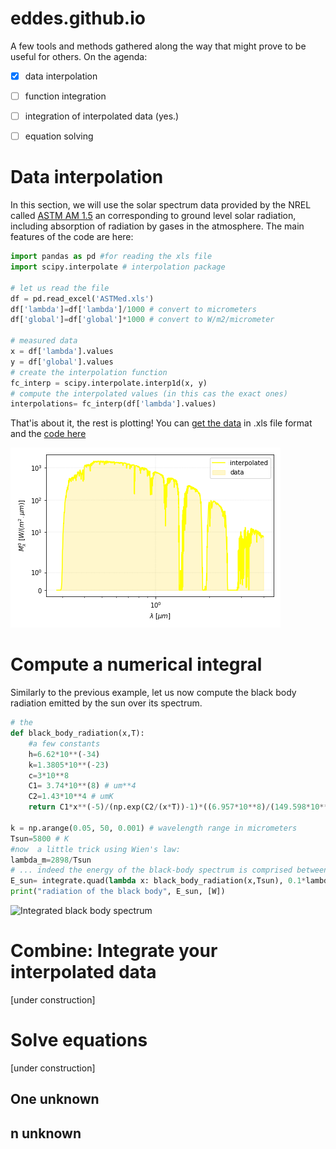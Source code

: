 # eddes.github.io

A few tools and methods gathered along the way that might prove to be useful for others.
On the agenda: 

- [x] data interpolation
- [ ] function integration
- [ ] integration of interpolated data (yes.)
- [ ]  equation solving


# Data interpolation

In this section, we will use the solar spectrum data provided by the NREL called [ASTM AM 1.5](https://www.nrel.gov/grid/solar-resource/spectra-am1.5.html) an corresponding to ground level solar radiation, including absorption of radiation by gases in the atmosphere.
The main features of the code are here:

```python
import pandas as pd #for reading the xls file
import scipy.interpolate # interpolation package 

# let us read the file
df = pd.read_excel('ASTMed.xls')
df['lambda']=df['lambda']/1000 # convert to micrometers
df['global']=df['global']*1000 # convert to W/m2/micrometer

# measured data
x = df['lambda'].values
y = df['global'].values
# create the interpolation function
fc_interp = scipy.interpolate.interp1d(x, y)
# compute the interpolated values (in this cas the exact ones)
interpolations= fc_interp(df['lambda'].values)
```

That'is about it, the rest is plotting!
You can [get the data](https://github.com/eddes/eddes.github.io/blob/main/ASTMed.xls) in .xls file format and the [code here](https://github.com/eddes/eddes.github.io/blob/main/interpolate_ASTM.py)

![Interpolated and measured data](/interp.png)


# Compute a numerical integral 

Similarly to the previous example, let us now compute the black body radiation emitted by the sun over its spectrum.

```python
# the 
def black_body_radiation(x,T):
	#a few constants
	h=6.62*10**(-34)
	k=1.3805*10**(-23)
	c=3*10**8
	C1= 3.74*10**(8) # um**4
	C2=1.43*10**4 # umK
	return C1*x**(-5)/(np.exp(C2/(x*T))-1)*((6.957*10**8)/(149.598*10**9))**2

k = np.arange(0.05, 50, 0.001) # wavelength range in micrometers
Tsun=5800 # K
#now  a little trick using Wien's law: 
lambda_m=2898/Tsun 
# ... indeed the energy of the black-body spectrum is comprised between 0.5 and 5 lambda_max
E_sun= integrate.quad(lambda x: black_body_radiation(x,Tsun), 0.1*lambda_m, 10*lambda_m)[0]
print("radiation of the black body", E_sun, [W])
```

![Integrated black body spectrum](/Mk0.png)

# Combine: Integrate your interpolated data

[under construction]

# Solve equations

[under construction]


## One unknown

## n unknown


